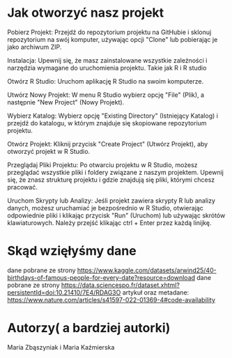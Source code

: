 # Jak otworzyć nasz projekt 

Pobierz Projekt: Przejdź do repozytorium projektu na GitHubie i sklonuj repozytorium na swój komputer, używając opcji "Clone" lub pobierając je jako archiwum ZIP.

Instalacja: Upewnij się, że masz zainstalowane wszystkie zależności i narzędzia wymagane do uruchomienia projektu. Takie jak R i R studio

Otwórz R Studio: Uruchom aplikację R Studio na swoim komputerze.

Utwórz Nowy Projekt: W menu R Studio wybierz opcję "File" (Plik), a następnie "New Project" (Nowy Projekt).

Wybierz Katalog: Wybierz opcję "Existing Directory" (Istniejący Katalog) i przejdź do katalogu, w którym znajduje się skopiowane repozytorium projektu.

Otwórz Projekt: Kliknij przycisk "Create Project" (Utwórz Projekt), aby otworzyć projekt w R Studio.

Przeglądaj Pliki Projektu: Po otwarciu projektu w R Studio, możesz przeglądać wszystkie pliki i foldery związane z naszym projektem. Upewnij się, że znasz strukturę projektu i gdzie znajdują się pliki, którymi chcesz pracować.

Uruchom Skrypty lub Analizy: Jeśli projekt zawiera skrypty R lub analizy danych, możesz uruchamiać je bezpośrednio w R Studio, otwierając odpowiednie pliki i klikając przycisk "Run" (Uruchom) lub używając skrótów klawiaturowych. Należy przejść klikając ctrl + Enter przez każdą linijkę. 


# Skąd wzięłyśmy dane 

dane pobrane ze strony https://www.kaggle.com/datasets/arwind25/40-birthdays-of-famous-people-for-every-date?resource=download
dane pobrane ze strony https://data.sciencespo.fr/dataset.xhtml?persistentId=doi:10.21410/7E4/RDAG3O 
artykuł oraz metadane: https://www.nature.com/articles/s41597-022-01369-4#code-availability 


# Autorzy( a bardziej autorki)

Maria Zbąszyniak i Maria Kaźmierska 
